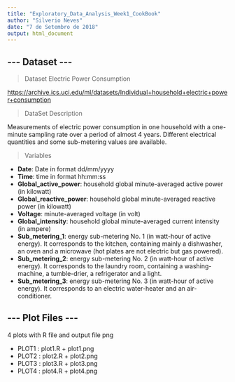 ```yaml
---
title: "Exploratory_Data_Analysis_Week1_CookBook"
author: "Silverio Neves"
date: "7 de Setembro de 2018"
output: html_document
---
```


## --- Dataset ---

> Dataset Electric Power Consumption

https://archive.ics.uci.edu/ml/datasets/Individual+household+electric+power+consumption

> DataSet Description

Measurements of electric power consumption in one household with a one-minute sampling rate over a period of almost 4 years. Different electrical quantities and some sub-metering values are available.

> Variables

* __Date__: Date in format dd/mm/yyyy
* __Time__: time in format hh:mm:ss
* __Global_active_power__: household global minute-averaged active power (in kilowatt)
* __Global_reactive_power__: household global minute-averaged reactive power (in kilowatt)
* __Voltage__: minute-averaged voltage (in volt)
* __Global_intensity__: household global minute-averaged current intensity (in ampere)
* __Sub_metering_1__: energy sub-metering No. 1 (in watt-hour of active energy). It corresponds to the kitchen, containing mainly a dishwasher, an oven and a microwave (hot plates are not electric but gas powered).
* __Sub_metering_2__: energy sub-metering No. 2 (in watt-hour of active energy). It corresponds to the laundry room, containing a washing-machine, a tumble-drier, a refrigerator and a light.
* __Sub_metering_3__: energy sub-metering No. 3 (in watt-hour of active energy). It corresponds to an electric water-heater and an air-conditioner.

## --- Plot Files ---

4 plots with R file and output file png

* PLOT1 : plot1.R + plot1.png
* PLOT2 : plot2.R + plot2.png
* PLOT3 : plot3.R + plot3.png
* PLOT4 : plot4.R + plot4.png